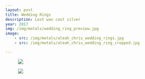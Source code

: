 ```yaml
---
layout: post
title: Wedding Rings
description: Lost wax cast silver
year: 2017
img: /img/metals/wedding_ring_preview.jpg
image:
    - src: /img/metals/aleah_chris_wedding_rings.jpg
    - src: /img/metals/aleah_chris_wedding_ring_cropped.jpg

---
```

<figure>
  <img
    class="post-image" src="{{ page.image[0].src }}">
</figure>

<figure>
  <img
    class="post-image" src="{{ page.image[1].src }}">
</figure>

